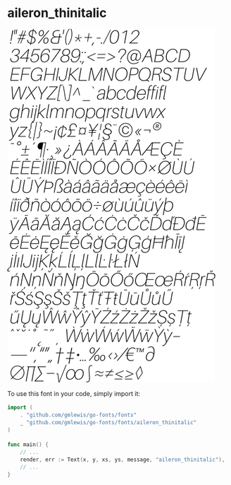 # aileron_thinitalic

![aileron_thinitalic](aileron_thinitalic.png)

To use this font in your code, simply import it:

```go
import (
	. "github.com/gmlewis/go-fonts/fonts"
	_ "github.com/gmlewis/go-fonts/fonts/aileron_thinitalic"
)

func main() {
	// ...
	render, err := Text(x, y, xs, ys, message, "aileron_thinitalic"),
	// ...
}
```
